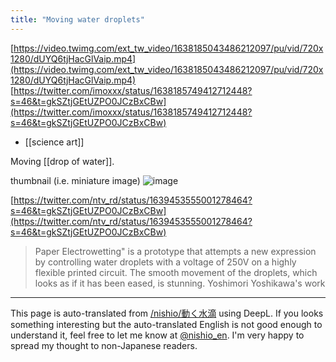```yaml
---
title: "Moving water droplets"
---
```


[https://video.twimg.com/ext_tw_video/1638185043486212097/pu/vid/720x1280/dUYQ6tjHacGlVaip.mp4](https://video.twimg.com/ext_tw_video/1638185043486212097/pu/vid/720x1280/dUYQ6tjHacGlVaip.mp4)
[https://twitter.com/imoxxx/status/1638185749412712448?s=46&t=gkSZtjGEtUZPO0JCzBxCBw](https://twitter.com/imoxxx/status/1638185749412712448?s=46&t=gkSZtjGEtUZPO0JCzBxCBw)
- [[science art]]

Moving [[drop of water]].

thumbnail (i.e. miniature image)
![image](https://gyazo.com/eed6518766a99e40d2625f695773c000/thumb/1000)

[https://twitter.com/ntv_rd/status/1639453555001278464?s=46&t=gkSZtjGEtUZPO0JCzBxCBw](https://twitter.com/ntv_rd/status/1639453555001278464?s=46&t=gkSZtjGEtUZPO0JCzBxCBw)
> Paper Electrowetting" is a prototype that attempts a new expression by controlling water droplets with a voltage of 250V on a highly flexible printed circuit. The smooth movement of the droplets, which looks as if it has been eased, is stunning. Yoshimori Yoshikawa's work

---
This page is auto-translated from [/nishio/動く水滴](https://scrapbox.io/nishio/動く水滴) using DeepL. If you looks something interesting but the auto-translated English is not good enough to understand it, feel free to let me know at [@nishio_en](https://twitter.com/nishio_en). I'm very happy to spread my thought to non-Japanese readers.
